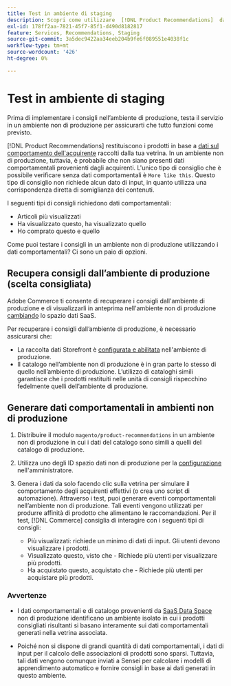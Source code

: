 ```yaml
---
title: Test in ambiente di staging
description: Scopri come utilizzare  [!DNL Product Recommendations]  dall'ambiente di produzione nell'ambiente di staging a scopo di test.
exl-id: 178ff2aa-7821-45f7-85f1-d490d8182817
feature: Services, Recommendations, Staging
source-git-commit: 3a5dec9422aa34eeb204b9fe6f089551e4038f1c
workflow-type: tm+mt
source-wordcount: '426'
ht-degree: 0%

---
```


# Test in ambiente di staging

Prima di implementare i consigli nell’ambiente di produzione, testa il servizio in un ambiente non di produzione per assicurarti che tutto funzioni come previsto.

[!DNL Product Recommendations] restituiscono i prodotti in base a [dati sul comportamento dell&#39;acquirente](behavioral-data.md) raccolti dalla tua vetrina. In un ambiente non di produzione, tuttavia, è probabile che non siano presenti dati comportamentali provenienti dagli acquirenti. L&#39;unico tipo di consiglio che è possibile verificare senza dati comportamentali è `More like this`. Questo tipo di consiglio non richiede alcun dato di input, in quanto utilizza una corrispondenza diretta di somiglianza dei contenuti.

I seguenti tipi di consigli richiedono dati comportamentali:

- Articoli più visualizzati
- Ha visualizzato questo, ha visualizzato quello
- Ho comprato questo e quello

Come puoi testare i consigli in un ambiente non di produzione utilizzando i dati comportamentali? Ci sono un paio di opzioni.

## Recupera consigli dall’ambiente di produzione (scelta consigliata)

Adobe Commerce ti consente di recuperare i consigli dall&#39;ambiente di produzione e di visualizzarli in anteprima nell&#39;ambiente non di produzione [cambiando](settings.md) lo spazio dati SaaS.

Per recuperare i consigli dall’ambiente di produzione, è necessario assicurarsi che:

- La raccolta dati Storefront è [configurata e abilitata](install-configure.md) nell&#39;ambiente di produzione.
- Il catalogo nell’ambiente non di produzione è in gran parte lo stesso di quello nell’ambiente di produzione. L’utilizzo di cataloghi simili garantisce che i prodotti restituiti nelle unità di consigli rispecchino fedelmente quelli dell’ambiente di produzione.

## Generare dati comportamentali in ambienti non di produzione

1. Distribuire il modulo `magento/product-recommendations` in un ambiente non di produzione in cui i dati del catalogo sono simili a quelli del catalogo di produzione.

1. Utilizza uno degli ID spazio dati non di produzione per la [configurazione](../landing/saas.md#saas-configuration) nell&#39;amministratore.

1. Genera i dati da solo facendo clic sulla vetrina per simulare il comportamento degli acquirenti effettivi (o crea uno script di automazione). Attraverso i test, puoi generare eventi comportamentali nell’ambiente non di produzione. Tali eventi vengono utilizzati per produrre affinità di prodotto che alimentano le raccomandazioni. Per il test, [!DNL Commerce] consiglia di interagire con i seguenti tipi di consigli:

   - Più visualizzati: richiede un minimo di dati di input. Gli utenti devono visualizzare i prodotti.
   - Visualizzato questo, visto che - Richiede più utenti per visualizzare più prodotti.
   - Ha acquistato questo, acquistato che - Richiede più utenti per acquistare più prodotti.

### Avvertenze

- I dati comportamentali e di catalogo provenienti da [SaaS Data Space](../landing/saas.md#saas-configuration) non di produzione identificano un ambiente isolato in cui i prodotti consigliati risultanti si basano interamente sui dati comportamentali generati nella vetrina associata.

- Poiché non si dispone di grandi quantità di dati comportamentali, i dati di input per il calcolo delle associazioni di prodotti sono sparsi. Tuttavia, tali dati vengono comunque inviati a Sensei per calcolare i modelli di apprendimento automatico e fornire consigli in base ai dati generati in questo ambiente.
